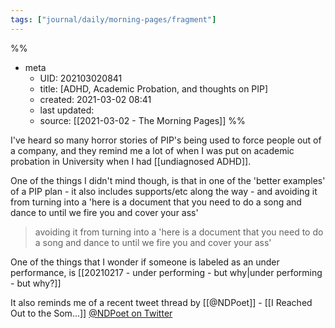 ```yaml
---
tags: ["journal/daily/morning-pages/fragment"]
---
```

%%
- meta
	- UID: 202103020841
	- title: [ADHD, Academic Probation, and thoughts on PIP]
	- created: 2021-03-02 08:41
	- last updated: 
	- source: [[2021-03-02 - The Morning Pages]]
%%

I've heard so many horror stories of PIP's being used to force people out of a company, and they remind me a lot of when I was put on academic probation in University when I had  [[undiagnosed ADHD]].

One of the things I didn't mind though, is that in one of the 'better examples' of a PIP plan - it also includes supports/etc along the way - and avoiding it from turning into a 'here is a document that you need to do a song and dance to until we fire you and cover your ass'

> avoiding it from turning into a 'here is a document that you need to do a song and dance to until we fire you and cover your ass'

One of the things that I wonder if someone is labeled as an under performance, is [[20210217 - under performing - but why|under performing - but why?]]

It also reminds me of a recent tweet thread by [[@NDPoet]] - [[I Reached Out to the Som...]] [@NDPoet on Twitter](https://twitter.com/squishdivergent/status/1361201250356764673)
